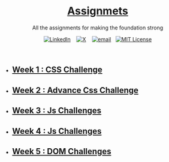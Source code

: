 <a href="#">
    <h1 align="center"> Assignmets </h1>
</a>

<p align="center">
    All the assignments for making the foundation strong
</p>

<div align="center">

[![LinkedIn](https://img.shields.io/badge/@Sanket_singh-%230077B5.svg?logo=linkedin&logoColor=white)](https://linkedin.com/in/sanket-singh-5359732b8) &nbsp;&nbsp; [![X](https://img.shields.io/badge/@SanketS89137690-black.svg?logo=X&logoColor=white)](https://x.com/@SanketS89137690) &nbsp;&nbsp; [![email](https://img.shields.io/badge/vt118452@gmail.com-D14836?logo=gmail&logoColor=white)](mailto:vt118452@gmail.com) &nbsp;&nbsp;[![MIT License](https://img.shields.io/badge/License-MIT-green.svg)](https://choosealicense.com/licenses/mit/)

</div>
<br>

- ## [Week 1 : CSS Challenge](./Week%2001/)
- ## [Week 2 : Advance Css Challenge](./Week%2002/)
- ## [Week 3 : Js Challenges](./Week%2003/)
- ## [Week 4 : Js Challenges](./Week%2004/)
- ## [Week 5 : DOM Challenges](./Week%2005/)

</br>
